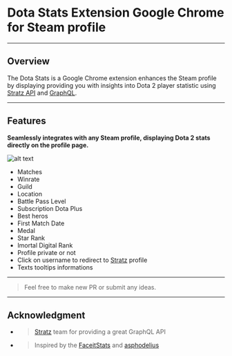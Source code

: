# Dota Stats Extension Google Chrome for Steam profile
---
## Overview

The Dota Stats is a Google Chrome extension enhances the Steam profile by displaying providing you with  insights into Dota 2 player statistic using [Stratz API](https://stratz.com) and [GraphQL](https://graphql.org).

---

## Features

**Seamlessly integrates with any Steam profile, displaying Dota 2 stats directly on the profile page.**

![alt text](https://i.imgur.com/YOXMxj3.png)

- Matches
- Winrate
- Guild
- Location
- Battle Pass Level
- Subscription Dota Plus
- Best heros
- First Match Date
- Medal
- Star Rank
- Imortal Digital Rank
- Profile private or not
- Click on username to redirect to [Stratz](https://stratz.com) profile
- Texts tooltips informations

---
>Feel free to make new PR or submit any ideas.
---

## Acknowledgment
- >[Stratz](https://stratz.com/) team for providing a great GraphQL API

- >Inspired by the [FaceitStats](https://github.com/boomix/Faceit-stats) and [asphodelius](https://github.com/asphodelius/DotaStats)



